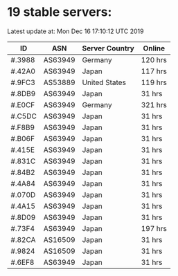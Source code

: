 # 19 stable servers:

Latest update at: Mon Dec 16 17:10:12 UTC 2019

| ID | ASN | Server Country | Online |
| -- | --- | -------------- | ------ |
| #.3988 | AS63949 | Germany | 120 hrs |
| #.42A0 | AS63949 | Japan | 117 hrs |
| #.9FC3 | AS53889 | United States | 119 hrs |
| #.8DB9 | AS63949 | Japan | 31 hrs |
| #.E0CF | AS63949 | Germany | 321 hrs |
| #.C5DC | AS63949 | Japan | 31 hrs |
| #.F8B9 | AS63949 | Japan | 31 hrs |
| #.B06F | AS63949 | Japan | 31 hrs |
| #.415E | AS63949 | Japan | 31 hrs |
| #.831C | AS63949 | Japan | 31 hrs |
| #.84B2 | AS63949 | Japan | 31 hrs |
| #.4A84 | AS63949 | Japan | 31 hrs |
| #.070D | AS63949 | Japan | 31 hrs |
| #.4A15 | AS63949 | Japan | 31 hrs |
| #.8D09 | AS63949 | Japan | 31 hrs |
| #.73F4 | AS63949 | Japan | 197 hrs |
| #.82CA | AS16509 | Japan | 31 hrs |
| #.9824 | AS16509 | Japan | 31 hrs |
| #.6EF8 | AS63949 | Japan | 31 hrs |

